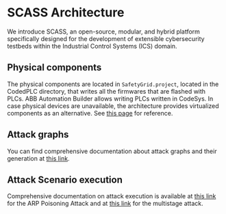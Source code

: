 # SCASS Architecture
We introduce SCASS, an open-source, modular, and hybrid platform specifically designed for the development of extensible cybersecurity testbeds within the Industrial Control Systems (ICS) domain.

## Physical components 
The physical components are located in `SafetyGrid.project`, located in the CodedPLC directory, that writes all the firmwares that are flashed with PLCs. ABB Automation Builder allows writing PLCs written in CodeSys. In case physical devices are unavailable, the architecture provides virtualized components as an alternative. See [this page](https://github.com/NS-unina/SCASS/blob/master/docs/README.md) for reference.

## Attack graphs
You can find comprehensive documentation about attack graphs and their generation at [this link](https://github.com/NS-unina/SCASS/blob/master/AttackGraph/README.md).

## Attack Scenario execution
Comprehensive documentation on attack execution is available at [this link](https://github.com/NS-unina/SCASS/blob/master/AttackerNode/README.md) for the ARP Poisoning Attack and at [this link](https://github.com/NS-unina/SCASS/blob/master/AttackGraph/README.md) for the multistage attack.
